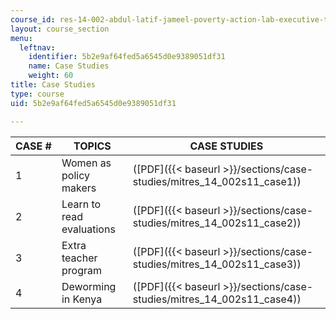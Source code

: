 ```yaml
---
course_id: res-14-002-abdul-latif-jameel-poverty-action-lab-executive-training-evaluating-social-programs-2011-spring-2011
layout: course_section
menu:
  leftnav:
    identifier: 5b2e9af64fed5a6545d0e9389051df31
    name: Case Studies
    weight: 60
title: Case Studies
type: course
uid: 5b2e9af64fed5a6545d0e9389051df31

---
```


| CASE # | TOPICS | CASE STUDIES |
| --- | --- | --- |
| 1 | Women as policy makers | ([PDF]({{< baseurl >}}/sections/case-studies/mitres_14_002s11_case1)) |
| 2 | Learn to read evaluations | ([PDF]({{< baseurl >}}/sections/case-studies/mitres_14_002s11_case2)) |
| 3 | Extra teacher program | ([PDF]({{< baseurl >}}/sections/case-studies/mitres_14_002s11_case3)) |
| 4 | Deworming in Kenya | ([PDF]({{< baseurl >}}/sections/case-studies/mitres_14_002s11_case4))